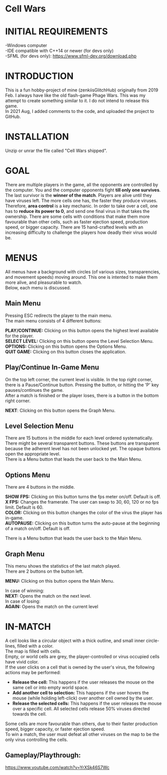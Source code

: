 # Cell Wars
# INITIAL REQUIREMENTS

-Windows computer  
-IDE compatible with C++14 or newer (for devs only)  
-SFML (for devs only): https://www.sfml-dev.org/download.php

# INTRODUCTION
This is a fun hobby-project of mine (zenkiisGlitchHub) originally from 2019 Feb. I always have like the old flash-game Phage Wars. This was my attempt to create something similar to it. I do not intend to release this game.  
In 2021 Aug, I added comments to the code, and uploaded the project to GitHub.

# INSTALLATION
Unzip or unrar the file called "Cell Wars shipped".

# GOAL
There are multiple players in the game, all the opponents are controlled by the computer. You and the computer opponents fight **till only one survives**. The last survivor is the  **winner of the match**. Players are alive until they have viruses left. The more cells one has, the faster they produce viruses. Therefore, **area control** is a key mechanic. In order to take over a cell, one has to **reduce its power to 0**, and send one final virus in that takes the ownership. There are some cells with conditions that make them more favourable than other cells, such as faster ejection speed, production speed, or bigger capacity. There are 15 hand-crafted levels with an increasing difficulty to challenge the players how deadly their virus would be.
# MENUS

All menus have a background with circles (of various sizes, transparencies, and movement speeds) moving around. This one is intented to make them more alive, and pleasurable to watch.  
Below, each menu is discussed.
## Main Menu
Pressing ESC redirects the player to the main menu.  
The main menu consists of 4 different buttons:

**PLAY/CONTINUE:** Clicking on this button opens the highest level available for the player.  
**SELECT LEVEL:** Clicking on this button opens the Level Selection Menu.  
**OPTIONS:** Clicking on this button opens the Options Menu.  
**QUIT GAME:** Clicking on this button closes the application.  
## Play/Continue In-Game Menu
On the top left corner, the current level is visible. In the top right corner, there is a Pause/Continue button. Pressing the button, or hitting the 'P' key pauses/continues the game.  
After a match is finished or the player loses, there is a button in the bottom right corner.

**NEXT**: Clicking on this button opens the Graph Menu.  
## Level Selection Menu
There are 15 buttons in the middle for each level ordered systematically. There might be several transparent buttons. These buttons are transparent because the adherent level has not been unlocked yet. The opaque buttons open the appropriate level.  
There is a Menu button that leads the user back to the Main Menu.
## Options Menu
There are 4 buttons in the middle.

**SHOW FPS:** Clicking on this button turns the fps meter on/off. Default is off.  
**X FPS:** Changes the framerate. The user can swap to 30, 60, 120 or no fps limit. Default is 60.  
**COLOR:** Clicking on this button changes the color of the virus the player has in-game.  
**AUTOPAUSE:** Clicking on this button turns the auto-pause at the beginning of a match on/off. Default is off.  

There is a Menu button that leads the user back to the Main Menu.  
## Graph Menu
This menu shows the statistics of the last match played.  
There are 2 buttons on the button left.  

**MENU:** Clicking on this button opens the Main Menu.

In case of winning:  
**NEXT:** Opens the match on the next level.  
In case of losing:  
**AGAIN:** Opens the match on the current level  

# IN-MATCH
A cell looks like a circular object with a thick outline, and small inner circle-lines, filled with a color.  
The map is filled with cells.  
Empty, or world cells are grey, the player-controlled or virus occupied cells have vivid color.  
If the user clicks on a cell that is owned by the user's virus, the following actions may be performed:
- **Release the cell:** This happens if the user releases the mouse on the same cell or into empty world space.  
- **Add another cell to selection:** This happens if the user hovers the mouse (while holding left-click) over another cell owned by the user.  
- **Release the selected cells:** This happens if the user releases the mouse over a specific cell. All selected cells release 50% viruses directed towards the cell.  

Some cells are more favourable than others, due to their faster production speed, bigger capacity, or faster ejection speed.  
To win a match, the user must defeat all other viruses on the map to be the only virus controlling the cells.

## Gameplay/Playthrough:
https://www.youtube.com/watch?v=YrXSk46S7Wc
